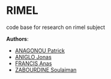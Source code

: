 # RIMEL
code base for research on rimel subject

__Authors__:
  * [ANAGONOU Patrick]()
  * [ANIGLO Jonas]()
  * [FRANCIS Anas]()
  * [ZABOURDINE Soulaiman]()